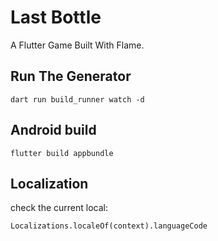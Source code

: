 # Last Bottle

A Flutter Game Built With Flame.

## Run The Generator

```
dart run build_runner watch -d
```

## Android build

```
flutter build appbundle
```

## Localization

check the current local:

```
Localizations.localeOf(context).languageCode
```
